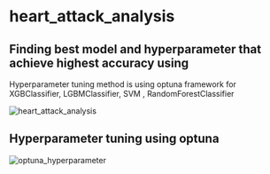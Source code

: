 # heart_attack_analysis

## Finding best model and hyperparameter that achieve highest accuracy using 

Hyperparameter tuning method is using optuna framework for XGBClassifier, LGBMClassifier, SVM , RandomForestClassifier 

![heart_attack_analysis](https://user-images.githubusercontent.com/68595414/228903016-34a5f5a9-bb46-41db-9b44-5db1d8341bc2.png)

## Hyperparameter tuning using optuna 

![optuna_hyperparameter](https://user-images.githubusercontent.com/68595414/228881810-82b6abc9-7a56-4d88-815d-c8b5104e33cd.png)
